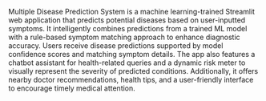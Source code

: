 Multiple Disease Prediction System is a machine learning-trained Streamlit web application that predicts potential diseases based on user-inputted symptoms. It intelligently combines predictions from a trained ML model with a rule-based symptom matching approach to enhance diagnostic accuracy. Users receive disease predictions supported by model confidence scores and matching symptom details. The app also features a chatbot assistant for health-related queries and a dynamic risk meter to visually represent the severity of predicted conditions. Additionally, it offers nearby doctor recommendations, health tips, and a user-friendly interface to encourage timely medical attention.


